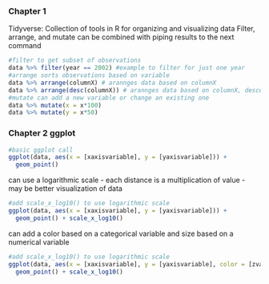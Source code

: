 ### Chapter 1  
Tidyverse: Collection of tools in R for organizing and visualizing data 
Filter, arrange, and mutate can be combined with piping results to the next command
``` r
#filter to get subset of observations
data %>% filter(year == 2002) #example to filter for just one year
#arrange sorts observations based on variable
data %>% arrange(columnX) # arannges data based on columnX
data %>% arrange(desc(columnX)) # arannges data based on columnX, descending
#mutate can add a new variable or change an existing one
data %>% mutate(x = x*100)
data %>% mutate(y = x*50)
```
### Chapter 2 ggplot  
```r
#basic ggplot call
ggplot(data, aes(x = [xaxisvariable], y = [yaxisvariable])) +
  geom_point()
 ```
can use a logarithmic scale - each distance is a multiplication of value - may be better visualization of data  
```r
#add scale_x_log10() to use logarithmic scale
ggplot(data, aes(x = [xaxisvariable], y = [yaxisvariable])) +
  geom_point() + scale_x_log10()
```
can add a color based on a categorical variable and size based on a numerical variable    
```r
#add scale_x_log10() to use logarithmic scale
ggplot(data, aes(x = [xaxisvariable], y = [yaxisvariable], color = [zvariable], size = [zzvariable])) +
  geom_point() + scale_x_log10()
```
